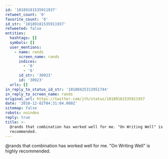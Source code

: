 ```yaml
---
id: '10189181535911937'
retweet_count: '0'
favorite_count: '0'
id_str: '10189181535911937'
retweeted: false
entities:
  hashtags: []
  symbols: []
  user_mentions:
    - name: rands
      screen_name: rands
      indices:
        - '0'
        - '6'
      id_str: '30923'
      id: '30923'
  urls: []
in_reply_to_status_id_str: '10180425313951744'
in_reply_to_screen_name: rands
original_url: https://twitter.com/jth/status/10189181535911937
date: '2010-12-02T04:31:04.000Z'
sitemap: false
robots: noindex
reply: true
title: >-
  @rands that combination has worked well for me. "On Writing Well" is highly
  recommended.
---
```


@rands that combination has worked well for me. "On Writing Well" is highly recommended.